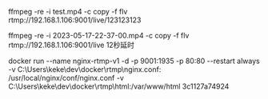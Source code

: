 ffmpeg -re -i test.mp4 -c copy -f flv rtmp://192.168.1.106:9001/live/123123123

ffmpeg -re -i 2023-05-17-22-37-00.mp4 -c copy -f flv rtmp://192.168.1.106:9001/live
12秒延时

docker run --name nginx-rtmp-v1 -d -p 9001:1935 -p 80:80 --restart always -v C:\Users\keke\dev\docker\rtmp\nginx.conf:
/usr/local/nginx/conf/nginx.conf -v C:\Users\keke\dev\docker\rtmp\html:/var/www/html 3c1127a74924